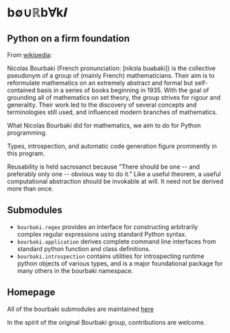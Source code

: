 # b∅∪ℝb∀k𝒊

## Python on a firm foundation

From [wikipedia](https://en.wikipedia.org/wiki/Nicolas_Bourbaki):

Nicolas Bourbaki (French pronunciation: ​[nikɔla buʁbaki]) is the collective pseudonym of a group of (mainly French) mathematicians. 
Their aim is to reformulate mathematics on an extremely abstract and formal but self-contained basis in a series of books beginning in 1935. 
With the goal of grounding all of mathematics on set theory, the group strives for rigour and generality. 
Their work led to the discovery of several concepts and terminologies still used, and influenced modern branches of mathematics. 

What Nicolas Bourbaki did for mathematics, we aim to do for Python programming.

Types, introspection, and automatic code generation figure prominently in this program.

Reusability is held sacrosanct because "There should be one -- and preferably only one -- obvious way to do it."
Like a useful theorem, a useful computational abstraction should be invokable at will.
It need not be derived more than once.


## Submodules

- `bourbaki.regex` provides an interface for constructing arbitrarily complex 
regular expressions using standard Python syntax.
- `bourbaki.application` derives complete command line interfaces from standard python function and class definitions.
- `bourbaki.introspection` contains utilities for introspecting runtime python objects of various types, and is a major foundational package for many others in the bourbaki namespace.


## Homepage

All of the bourbaki submodules are maintained [here](gihttps://github.com/bourbaki-py/)

In the spirit of the original Bourbaki group, contributions are welcome.
